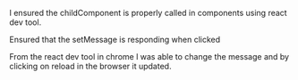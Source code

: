 I ensured the childComponent is properly called in components using react dev tool.

Ensured that the setMessage is responding when clicked 

From the react dev tool in chrome l was able to change the message and by clicking on reload in the browser it updated.